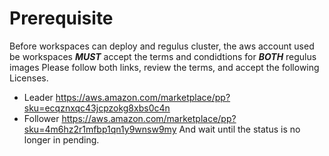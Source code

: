 # Prerequisite

Before workspaces can deploy and regulus cluster, the aws account used be workspaces ***MUST*** accept the terms and condidtions for ***BOTH*** regulus images
Please follow both links, review the terms, and accept the following Licenses.
- Leader  https://aws.amazon.com/marketplace/pp?sku=ecqznxqc43jcpzokg8xbs0c4n
- Follower https://aws.amazon.com/marketplace/pp?sku=4m6hz2r1mfbp1qn1y9wnsw9my
And wait until the status is no longer in pending.

